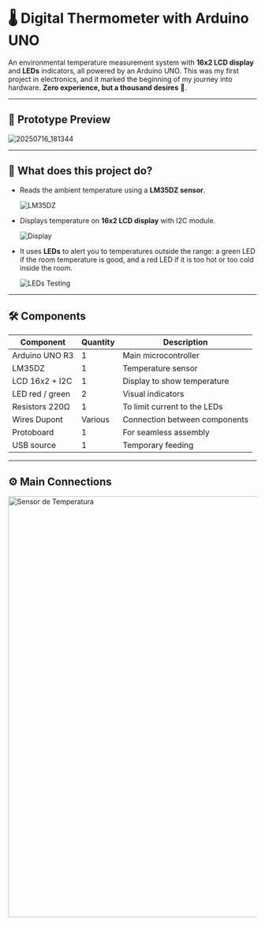 # 🌡️ Digital Thermometer with Arduino UNO

An environmental temperature measurement system with **16x2 LCD display** and **LEDs** indicators, all powered by an Arduino UNO.
This was my first project in electronics, and it marked the beginning of my journey into hardware.
**Zero experience, but a thousand desires** 🚀.

---
## 📸 Prototype Preview

![20250716_181344](https://github.com/user-attachments/assets/be82a18a-bdde-48db-a4b9-88b9b9359a53)

---

## 🔧 What does this project do?

- Reads the ambient temperature using a **LM35DZ sensor**.

  ![LM35DZ](https://github.com/user-attachments/assets/7ffa30e3-41ff-4e75-8da9-e4e4d72a0941)

- Displays temperature on **16x2 LCD display** with I2C module.

  ![Display](https://github.com/user-attachments/assets/52ad8500-adb1-4746-98d7-10b0e4fb25cf)

- It uses **LEDs** to alert you to temperatures outside the range: a green LED if the room temperature is good, and a red LED if it is too hot or too cold inside the room.

  ![LEDs Testing](https://github.com/user-attachments/assets/6ddd5f66-4a27-431b-8e5e-96f7f37df247)

---
## 🛠️ Components

| Component         | Quantity | Description                           |
|-------------------|----------|---------------------------------------|
| Arduino UNO R3    | 1        | Main microcontroller                  |
| LM35DZ            | 1        | Temperature sensor                    |
| LCD 16x2 + I2C    | 1        | Display to show temperature           |
| LED red / green   | 2        | Visual indicators                     |
| Resistors 220Ω    | 1        | To limit current to the LEDs          |
| Wires Dupont      | Various  | Connection between components         |
| Protoboard        | 1        | For seamless assembly                 |
| USB source        | 1        | Temporary feeding                     |

---

## ⚙️ Main Connections
<img width="1920" height="854" alt="Sensor de Temperatura" src="https://github.com/user-attachments/assets/0110f37f-2d05-4a79-84a1-3a5012a5eac7" />
